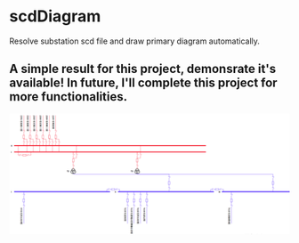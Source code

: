 # scdDiagram
Resolve substation scd file and draw primary diagram automatically.
## A simple result for this project, demonsrate it's available! In future, I'll complete this project for more functionalities.
![](demo.png)
